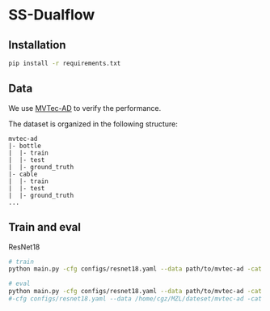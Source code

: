 # SS-Dualflow

## Installation

```bash
pip install -r requirements.txt
```

## Data
We use [MVTec-AD](https://www.mvtec.com/company/research/datasets/mvtec-ad) to verify the performance.

The dataset is organized in the following structure:
```
mvtec-ad
|- bottle
|  |- train
|  |- test
|  |- ground_truth
|- cable
|  |- train
|  |- test
|  |- ground_truth
...
```
## Train and eval
ResNet18 
```bash
# train
python main.py -cfg configs/resnet18.yaml --data path/to/mvtec-ad -cat [category]

# eval
python main.py -cfg configs/resnet18.yaml --data path/to/mvtec-ad -cat [category]  
#-cfg configs/resnet18.yaml --data /home/cgz/MZL/dateset/mvtec-ad -cat zipper 
```

